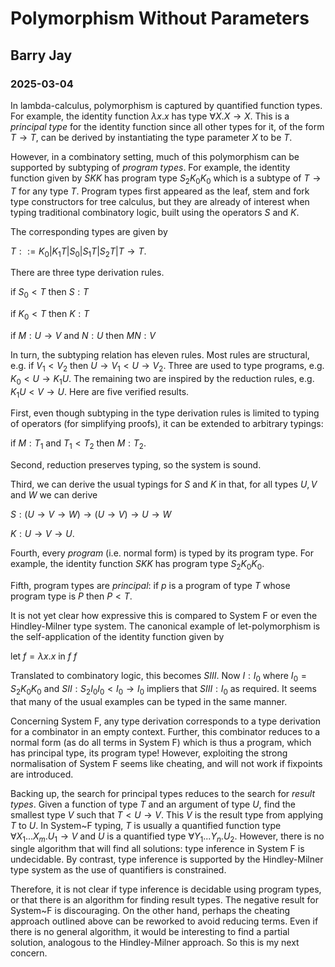 # Polymorphism Without Parameters
## Barry Jay
### 2025-03-04

In lambda-calculus, polymorphism is captured by quantified function types. 
For example, the identity function $\lambda x.x$ has type $\forall X. X \to X$. 
This is a *principal type* for the identity function since all other types for it, of the form $T \to T$,
can be derived by instantiating the type parameter $X$ to be $T$. 

However, in a combinatory setting, much of this polymorphism can be supported by subtyping of *program types*. 
For example, the identity function given by $SKK$ has program type $S_2 K_0 K_0$ which is a subtype of $T\to T$ for any type $T$. 
Program types first appeared as the leaf, stem and fork type constructors for tree calculus, but they are already of interest when typing traditional combinatory logic, 
built using the operators $S$ and $K$. 

The corresponding types are given by 

$T::= K_0 | K_1 T | S_0 | S_1T | S_2 T | T \to T$.

There are three type derivation rules. 

if $S_0 < T$ then $S: T$ 

if $K_0 < T$ then $K: T$ 

if $M: U\to V$ and $N: U$ then $MN : V$ 

In turn, the subtyping relation has eleven rules. Most rules are structural, e.g. if $V_1 < V_2$ then $U\to V_1 < U\to V_2$. 
Three are used to type programs, e.g. $K_0 < U \to K_1 U$. The remaining two are inspired by the reduction rules, e.g. $K_1 U < V \to U$. 
Here are five verified results.

First, even though subtyping in the type derivation rules is limited to typing of operators (for simplifying proofs), it can be extended to arbitrary typings:    

if $M : T_1$ and $T_1 < T_2$ then $M: T_2$. 

Second, reduction preserves typing, so the system is sound. 

Third, we can derive the usual typings for $S$ and $K$ in that, for all types $U,V$ and $W$ we can derive 

$S : (U\to V\to W) \to (U\to V) \to U\to W$

$K: U\to V\to U$. 

Fourth, every *program* (i.e. normal form) is typed by its program type. For example, the identity function $SKK$ has program type $S_2 K_0 K_0$. 

Fifth, program types are *principal*: if $p$ is a program of type $T$ whose program type is $P$ then $P<T$.  

It is not yet clear how expressive this is compared to System F or even the Hindley-Milner type system. 
The canonical example of let-polymorphism is the self-application of the identity function given by 

let $f = \lambda x.x$ in $f$ $f$ 

Translated to combinatory logic, this becomes $SIII$. Now $I :I_0$ where $I_0 = S_2 K_0 K_0$ and $SII : S_2 I_0 I_0 < I_0 \to I_0$ impliers that $SIII : I_0$ as required. 
It seems that many of the usual examples can be typed in the same manner. 

Concerning System F, any type derivation corresponds to a type derivation for a combinator in an empty context. 
Further, this combinator reduces to a normal form (as do all terms in System F) which is thus a program, which has principal type, its program type! 
However, exploiting the strong normalisation of System F seems like cheating, and will not work if fixpoints are introduced. 

Backing up, the search for principal types reduces to the search for *result types*. 
Given a function of type $T$ and an argument of type $U$, find the smallest type $V$ such that $T < U \to V$. This $V$ is the result type from applying $T$ to $U$. 
In System~F typing, $T$ is usually a quantified function type $\forall X_1 ... X_m. U_1 \to V$ and $U$ is a quantified type $\forall Y_1 ... Y_n . U_2$. 
However, there is no single algorithm that will find all solutions: type inference in System F is undecidable. 
By contrast, type inference is supported by the Hindley-Milner type system as the use of quantifiers is constrained. 

Therefore, it is not clear if type inference is decidable using program types, or that there is an algorithm for finding result types.
The negative result for System~F is discouraging. On the other hand, perhaps the cheating approach outlined above can be reworked to avoid reducing terms. 
Even if there is no general algorithm, it would be interesting to find a partial solution, analogous to the Hindley-Milner approach. 
So this is my next concern. 

